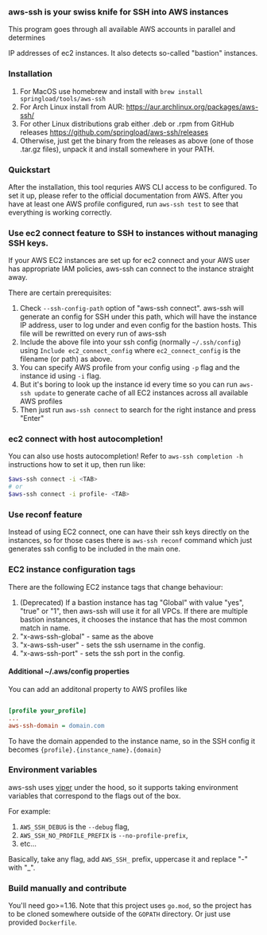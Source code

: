 ### aws-ssh is your swiss knife for SSH into AWS instances

This program goes through all available AWS accounts in parallel and determines

IP addresses of ec2 instances. It also detects so-called "bastion" instances.

### Installation

1. For MacOS use homebrew and install with `brew install springload/tools/aws-ssh`
2. For Arch Linux install from AUR: https://aur.archlinux.org/packages/aws-ssh/
3. For other Linux distributions grab either .deb or .rpm from GitHub releases https://github.com/springload/aws-ssh/releases
4. Otherwise, just get the binary from the releases as above (one of those .tar.gz files), unpack it and install somewhere in your PATH.

### Quickstart

After the installation, this tool requries AWS CLI access to be configured. To set it up, please refer to the official documentation from AWS.
After you have at least one AWS profile configured, run `aws-ssh test` to see that everything is working correctly.

### Use ec2 connect feature to SSH to instances without managing SSH keys.

If your AWS EC2 instances are set up for ec2 connect and your AWS user has appropriate IAM policies, aws-ssh can connect to the instance straight away.

There are certain prerequisites:

1. Check `--ssh-config-path` option of "aws-ssh connect". aws-ssh will generate an config for SSH under this path, which will have the instance IP address, user to log under and even config for the bastion hosts. This file will be rewritted on every run of aws-ssh
2. Include the above file into your ssh config (normally `~/.ssh/config`) using `Include ec2_connect_config` where `ec2_connect_config` is the filename (or path) as above.
3. You can specify AWS profile from your config using `-p` flag and the instance id using `-i` flag.
4. But it's boring to look up the instance id every time so you can run `aws-ssh update` to generate cache of all EC2 instances across all available AWS profiles
5. Then just run `aws-ssh connect` to search for the right instance and press "Enter"

### ec2 connect with host autocompletion!

You can also use hosts autocompletion! Refer to `aws-ssh completion -h` instructions how to set it up, then run like:

```bash
$aws-ssh connect -i <TAB>
# or
$aws-ssh connect -i profile- <TAB>

```

### Use reconf feature

Instead of using EC2 connect, one can have their ssh keys directly on the instances, so for those cases there is `aws-ssh reconf` command which just generates ssh config to be included in the main one.

### EC2 instance configuration tags

There are the following EC2 instance tags that change behaviour:

1. (Deprecated) If a bastion instance has tag "Global" with value "yes", "true" or "1", then aws-ssh will use it for all VPCs. If there are multiple bastion instances, it chooses the instance that has the most common match in name.
2. "x-aws-ssh-global" - same as the above
3. "x-aws-ssh-user" - sets the ssh username in the config.
4. "x-aws-ssh-port" - sets the ssh port in the config.

#### Additional ~/.aws/config properties

You can add an additonal property to AWS profiles like

```ini

[profile your_profile]
...
aws-ssh-domain = domain.com
```

To have the domain appended to the instance name, so in the SSH config it becomes `{profile}.{instance_name}.{domain}`

### Environment variables

aws-ssh uses [viper](https://github.com/spf13/viper) under the hood, so it supports taking environment variables that correspond to the flags out of the box.

For example:

1. `AWS_SSH_DEBUG` is the `--debug` flag,
2. `AWS_SSH_NO_PROFILE_PREFIX` is `--no-profile-prefix`,
3. etc...

Basically, take any flag, add `AWS_SSH_` prefix, uppercase it and replace "-" with "\_".

### Build manually and contribute

You'll need go>=1.16. Note that this project uses `go.mod`, so the project has to be cloned somewhere outside of the `GOPATH` directory.
Or just use provided `Dockerfile`.
